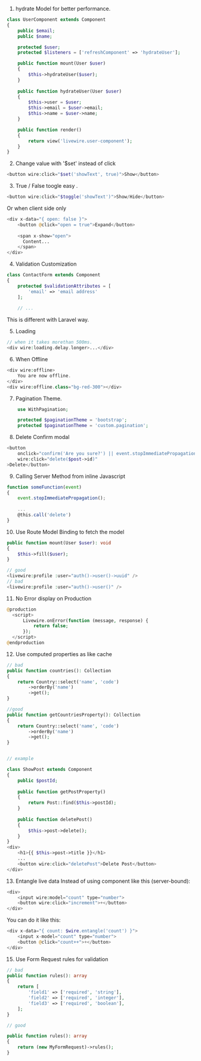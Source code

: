 1. hydrate Model for better performance. 

```php
class UserComponent extends Component
{
    public $email;
    public $name;

    protected $user;
    protected $listeners = ['refreshComponent' => 'hydrateUser'];

    public function mount(User $user)
    {
        $this->hydrateUser($user);
    }
    
    public function hydrateUser(User $user)
    {
        $this->user = $user;
        $this->email = $user->email;
        $this->name = $user->name;
    }

    public function render()
    {
        return view('livewire.user-component');
    }
}

```

2. Change value with '$set' instead of click
```php
<button wire:click="$set('showText', true)">Show</button>
```

3. True / False toogle easy .
```php
<button wire:click="$toggle('showText')">Show/Hide</button>
```
Or when client side only 

```php
<div x-data="{ open: false }">
    <button @click="open = true">Expand</button>
 
    <span x-show="open">
      Content...
    </span>
</div>
```

4. Validation Customization
```php
class ContactForm extends Component
{
    protected $validationAttributes = [
        'email' => 'email address'
    ];
 
    // ...

```
This is different with Laravel way. 


5. Loading
```php
// when it takes morethan 500ms.
<div wire:loading.delay.longer>...</div>
```

6. When Offline
```php
<div wire:offline>
    You are now offline.
</div>
<div wire:offline.class="bg-red-300"></div>
```


7. Pagination Theme.
```php
    use WithPagination;

    protected $paginationTheme = 'bootstrap';
    protected $paginationTheme = 'custom.pagination';
```

8. Delete Confirm modal
```php
<button
    onclick="confirm('Are you sure?') || event.stopImmediatePropagation()"
    wire:click="delete($post->id)"
>Delete</button>
```

9. Calling Server Method from inline Javascript
```js
function someFunction(event)
{
    event.stopImmediatePropagation();
    
    ...
    @this.call('delete')
}
```

10. Use Route Model Binding to fetch the model
```php
public function mount(User $user): void
{
    $this->fill($user);
}

// good 
<livewire:profile :user="auth()->user()->uuid" />
// bad
<livewire:profile :user="auth()->user()" /> 

```

11. No Error display on Production
```php
@production
  <script>
      Livewire.onError(function (message, response) {
          return false;
      });
  </script>
@endproduction

```


12. Use computed properties as like cache
```php
// bad
public function countries(): Collection
{
    return Country::select('name', 'code')
        ->orderBy('name')
        ->get();
}

//good
public function getCountriesProperty(): Collection
{
    return Country::select('name', 'code')
        ->orderBy('name')
        ->get();
}


// example

class ShowPost extends Component
{
    public $postId;
 
    public function getPostProperty()
    {
        return Post::find($this->postId);
    }
 
    public function deletePost()
    {
        $this->post->delete();
    }
}
<div>
    <h1>{{ $this->post->title }}</h1>
    ...
    <button wire:click="deletePost">Delete Post</button>
</div>

```

13. Entangle live data
Instead of using component like this (server-bound):
```php
<div>
    <input wire:model="count" type="number">
    <button wire:click="increment">+</button>
</div>
```
You can do it like this:
```php
<div x-data="{ count: $wire.entangle('count') }">
    <input x-model="count" type="number">
    <button @click="count++">+</button>
</div>

```


15. Use Form Request rules for validation
```php
// bad
public function rules(): array
{
    return [
        'field1' => ['required', 'string'],
        'field2' => ['required', 'integer'],
        'field3' => ['required', 'boolean'],
    ];
}

// good

public function rules(): array
{
    return (new MyFormRequest)->rules();
}


```

